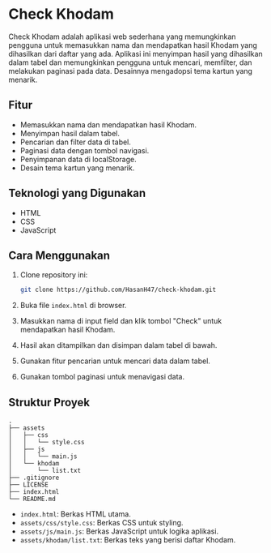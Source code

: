 # Check Khodam

Check Khodam adalah aplikasi web sederhana yang memungkinkan pengguna untuk memasukkan nama dan mendapatkan hasil Khodam yang dihasilkan dari daftar yang ada. Aplikasi ini menyimpan hasil yang dihasilkan dalam tabel dan memungkinkan pengguna untuk mencari, memfilter, dan melakukan paginasi pada data. Desainnya mengadopsi tema kartun yang menarik.

## Fitur

- Memasukkan nama dan mendapatkan hasil Khodam.
- Menyimpan hasil dalam tabel.
- Pencarian dan filter data di tabel.
- Paginasi data dengan tombol navigasi.
- Penyimpanan data di localStorage.
- Desain tema kartun yang menarik.

## Teknologi yang Digunakan

- HTML
- CSS
- JavaScript

## Cara Menggunakan

1. Clone repository ini:

    ```bash
    git clone https://github.com/HasanH47/check-khodam.git
    ```

2. Buka file `index.html` di browser.

3. Masukkan nama di input field dan klik tombol "Check" untuk mendapatkan hasil Khodam.

4. Hasil akan ditampilkan dan disimpan dalam tabel di bawah.

5. Gunakan fitur pencarian untuk mencari data dalam tabel.

6. Gunakan tombol paginasi untuk menavigasi data.

## Struktur Proyek

```plaintext
.
├── assets
│   ├── css
│   │   └── style.css
│   ├── js
│   │   └── main.js
│   └── khodam
│       └── list.txt
├── .gitignore
├── LICENSE
├── index.html
└── README.md
```

- `index.html`: Berkas HTML utama.
- `assets/css/style.css`: Berkas CSS untuk styling.
- `assets/js/main.js`: Berkas JavaScript untuk logika aplikasi.
- `assets/khodam/list.txt`: Berkas teks yang berisi daftar Khodam.